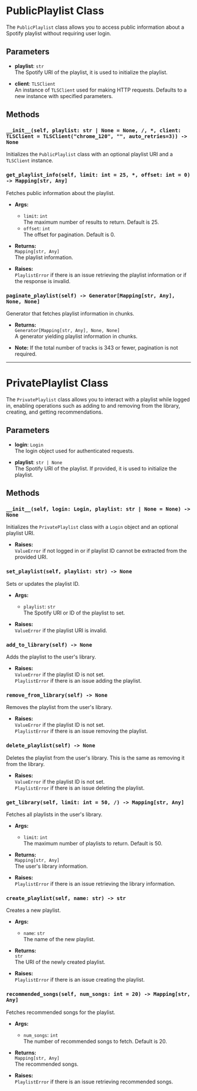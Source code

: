 # PublicPlaylist Class

The `PublicPlaylist` class allows you to access public information about a Spotify playlist without requiring user login.

## Parameters

- **playlist**: `str`  
  The Spotify URI of the playlist, it is used to initialize the playlist.

- **client**: `TLSClient`  
  An instance of `TLSClient` used for making HTTP requests. Defaults to a new instance with specified parameters.

## Methods

### `__init__(self, playlist: str | None = None, /, *, client: TLSClient = TLSClient("chrome_120", "", auto_retries=3)) -> None`
Initializes the `PublicPlaylist` class with an optional playlist URI and a `TLSClient` instance.

### `get_playlist_info(self, limit: int = 25, *, offset: int = 0) -> Mapping[str, Any]`
Fetches public information about the playlist.

- **Args:**
  - `limit`: `int`  
    The maximum number of results to return. Default is 25.
  - `offset`: `int`  
    The offset for pagination. Default is 0.

- **Returns:**  
  `Mapping[str, Any]`  
  The playlist information.

- **Raises:**  
  `PlaylistError` if there is an issue retrieving the playlist information or if the response is invalid.

### `paginate_playlist(self) -> Generator[Mapping[str, Any], None, None]`
Generator that fetches playlist information in chunks.

- **Returns:**  
  `Generator[Mapping[str, Any], None, None]`  
  A generator yielding playlist information in chunks.

- **Note:** If the total number of tracks is 343 or fewer, pagination is not required.

---

# PrivatePlaylist Class

The `PrivatePlaylist` class allows you to interact with a playlist while logged in, enabling operations such as adding to and removing from the library, creating, and getting recommendations.

## Parameters

- **login**: `Login`  
  The login object used for authenticated requests.

- **playlist**: `str | None`  
  The Spotify URI of the playlist. If provided, it is used to initialize the playlist.

## Methods

### `__init__(self, login: Login, playlist: str | None = None) -> None`
Initializes the `PrivatePlaylist` class with a `Login` object and an optional playlist URI.

- **Raises:**  
  `ValueError` if not logged in or if playlist ID cannot be extracted from the provided URI.

### `set_playlist(self, playlist: str) -> None`
Sets or updates the playlist ID.

- **Args:**
  - `playlist`: `str`  
    The Spotify URI or ID of the playlist to set.

- **Raises:**  
  `ValueError` if the playlist URI is invalid.

### `add_to_library(self) -> None`
Adds the playlist to the user's library.

- **Raises:**  
  `ValueError` if the playlist ID is not set.  
  `PlaylistError` if there is an issue adding the playlist.

### `remove_from_library(self) -> None`
Removes the playlist from the user's library.

- **Raises:**  
  `ValueError` if the playlist ID is not set.  
  `PlaylistError` if there is an issue removing the playlist.

### `delete_playlist(self) -> None`
Deletes the playlist from the user's library. This is the same as removing it from the library.

- **Raises:**  
  `ValueError` if the playlist ID is not set.  
  `PlaylistError` if there is an issue deleting the playlist.

### `get_library(self, limit: int = 50, /) -> Mapping[str, Any]`
Fetches all playlists in the user's library.

- **Args:**
  - `limit`: `int`  
    The maximum number of playlists to return. Default is 50.

- **Returns:**  
  `Mapping[str, Any]`  
  The user's library information.

- **Raises:**  
  `PlaylistError` if there is an issue retrieving the library information.

### `create_playlist(self, name: str) -> str`
Creates a new playlist.

- **Args:**
  - `name`: `str`  
    The name of the new playlist.

- **Returns:**  
  `str`  
  The URI of the newly created playlist.

- **Raises:**  
  `PlaylistError` if there is an issue creating the playlist.

### `recommended_songs(self, num_songs: int = 20) -> Mapping[str, Any]`
Fetches recommended songs for the playlist.

- **Args:**
  - `num_songs`: `int`  
    The number of recommended songs to fetch. Default is 20.

- **Returns:**  
  `Mapping[str, Any]`  
  The recommended songs.

- **Raises:**  
  `PlaylistError` if there is an issue retrieving recommended songs.